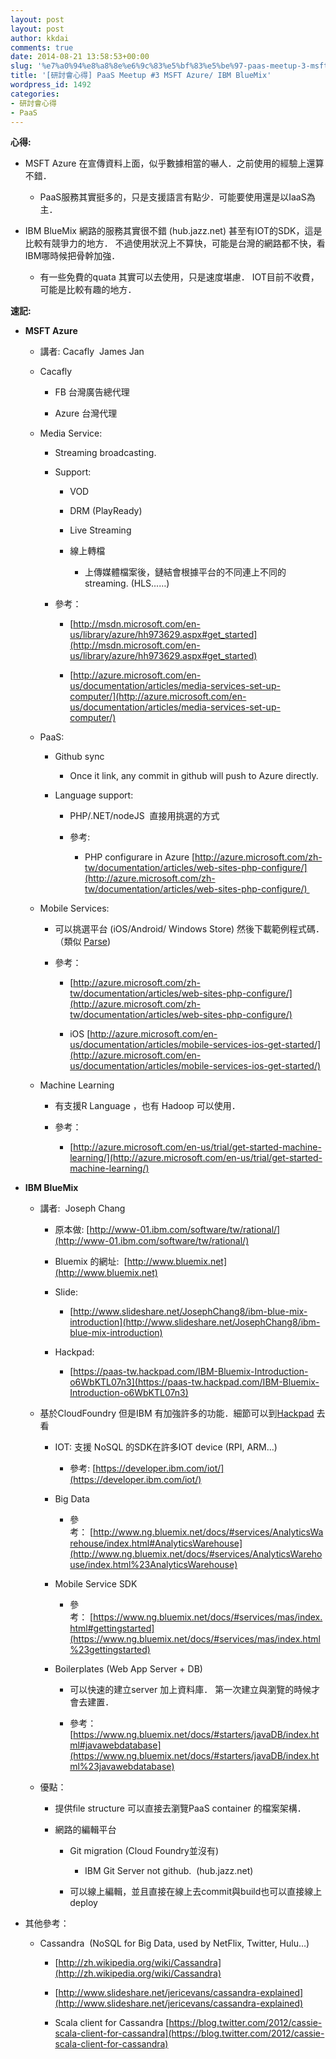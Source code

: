 ```yaml
---
layout: post
layout: post
author: kkdai
comments: true
date: 2014-08-21 13:58:53+00:00
slug: '%e7%a0%94%e8%a8%8e%e6%9c%83%e5%bf%83%e5%be%97-paas-meetup-3-msft-azure-ibm-bluemix'
title: '[研討會心得] PaaS Meetup #3 MSFT Azure/ IBM BlueMix'
wordpress_id: 1492
categories:
- 研討會心得
- PaaS
---
```


**心得:**






  * MSFT Azure 在宣傳資料上面，似乎數據相當的嚇人．之前使用的經驗上還算不錯．



    * PaaS服務其實挺多的，只是支援語言有點少．可能要使用還是以IaaS為主．



  * IBM BlueMix 網路的服務其實很不錯 (hub.jazz.net) 甚至有IOT的SDK，這是比較有競爭力的地方． 不過使用狀況上不算快，可能是台灣的網路都不快，看IBM哪時候把骨幹加強．



    * 有一些免費的quata 其實可以去使用，只是速度堪慮． IOT目前不收費，可能是比較有趣的地方．

<!--more-->



**速記:**






  * **MSFT Azure**



    * 講者: Cacafly  James Jan


    * Cacafly



      * FB 台灣廣告總代理


      * Azure 台灣代理



    * Media Service: 



      * Streaming broadcasting.


      * Support:



        * VOD


        * DRM (PlayReady)


        * Live Streaming


        * 線上轉檔



          * 上傳媒體檔案後，鏈結會根據平台的不同連上不同的streaming. (HLS...…)




      * 參考：



        * [http://msdn.microsoft.com/en-us/library/azure/hh973629.aspx#get_started](http://msdn.microsoft.com/en-us/library/azure/hh973629.aspx#get_started)


        * [http://azure.microsoft.com/en-us/documentation/articles/media-services-set-up-computer/](http://azure.microsoft.com/en-us/documentation/articles/media-services-set-up-computer/)




    * PaaS:



      * Github sync 



        * Once it link, any commit in github will push to Azure directly.



      * Language support:



        * PHP/.NET/nodeJS  直接用挑選的方式


        * 參考:



          * PHP configurare in Azure [http://azure.microsoft.com/zh-tw/documentation/articles/web-sites-php-configure/](http://azure.microsoft.com/zh-tw/documentation/articles/web-sites-php-configure/) 





    * Mobile Services:



      * 可以挑選平台 (iOS/Android/ Windows Store) 然後下載範例程式碼．（類似 [Parse](http://parse.com/))


      * 參考：



        * [http://azure.microsoft.com/zh-tw/documentation/articles/web-sites-php-configure/](http://azure.microsoft.com/zh-tw/documentation/articles/web-sites-php-configure/)


        * iOS [http://azure.microsoft.com/en-us/documentation/articles/mobile-services-ios-get-started/](http://azure.microsoft.com/en-us/documentation/articles/mobile-services-ios-get-started/)




    * Machine Learning



      * 有支援R Language ，也有 Hadoop 可以使用．


      * 參考：



        * [http://azure.microsoft.com/en-us/trial/get-started-machine-learning/](http://azure.microsoft.com/en-us/trial/get-started-machine-learning/)





  * **IBM BlueMix**



    * 講者:  Joseph Chang



      * 原本做: [http://www-01.ibm.com/software/tw/rational/](http://www-01.ibm.com/software/tw/rational/)


      * Bluemix 的網址:  [http://www.bluemix.net](http://www.bluemix.net)     


      * Slide:



        * [http://www.slideshare.net/JosephChang8/ibm-blue-mix-introduction](http://www.slideshare.net/JosephChang8/ibm-blue-mix-introduction)



      * Hackpad:



        * [https://paas-tw.hackpad.com/IBM-Bluemix-Introduction-o6WbKTL07n3](https://paas-tw.hackpad.com/IBM-Bluemix-Introduction-o6WbKTL07n3)




    * 基於CloudFoundry 但是IBM 有加強許多的功能．細節可以到[Hackpad](https://paas-tw.hackpad.com/IBM-Bluemix-Introduction-o6WbKTL07n3) 去看



      * IOT: 支援 NoSQL 的SDK在許多IOT device (RPI, ARM…)



        * 參考: [https://developer.ibm.com/iot/](https://developer.ibm.com/iot/)



      * Big Data



        * 參考： [http://www.ng.bluemix.net/docs/#services/AnalyticsWarehouse/index.html#AnalyticsWarehouse](http://www.ng.bluemix.net/docs/#services/AnalyticsWarehouse/index.html%23AnalyticsWarehouse)



      * Mobile Service SDK



        * 參考： [https://www.ng.bluemix.net/docs/#services/mas/index.html#gettingstarted](https://www.ng.bluemix.net/docs/#services/mas/index.html%23gettingstarted)



      * Boilerplates (Web App Server + DB) 



        * 可以快速的建立server 加上資料庫． 第一次建立與瀏覽的時候才會去建置．


        * 參考：[https://www.ng.bluemix.net/docs/#starters/javaDB/index.html#javawebdatabase](https://www.ng.bluemix.net/docs/#starters/javaDB/index.html%23javawebdatabase)




    * 優點：



      * 提供file structure 可以直接去瀏覽PaaS container 的檔案架構．


      * 網路的編輯平台



        * Git migration (Cloud Foundry並沒有)  



          * IBM Git Server not github.  (hub.jazz.net)



        * 可以線上編輯，並且直接在線上去commit與build也可以直接線上deploy





  * 其他參考：



    * Cassandra  (NoSQL for Big Data, used by NetFlix, Twitter, Hulu…)



      * [http://zh.wikipedia.org/wiki/Cassandra](http://zh.wikipedia.org/wiki/Cassandra)


      * [http://www.slideshare.net/jericevans/cassandra-explained](http://www.slideshare.net/jericevans/cassandra-explained)


      * Scala client for Cassandra [https://blog.twitter.com/2012/cassie-scala-client-for-cassandra](https://blog.twitter.com/2012/cassie-scala-client-for-cassandra)




